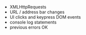 - XMLHttpRequests
- URL / address bar changes
- UI clicks and keypress DOM events
- console log statements
- previous errors OK
